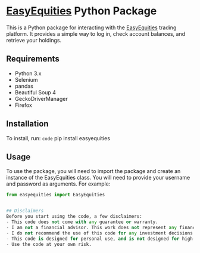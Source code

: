 # [EasyEquities](https://www.easyequities.co.za/) Python Package
This is a Python package for interacting with the [EasyEquities](https://www.easyequities.co.za/) trading platform. It provides a simple way to log in, check account balances, and retrieve your holdings.

## Requirements
- Python 3.x
- Selenium
- pandas
- Beautiful Soup 4
- GeckoDriverManager
- Firefox

## Installation
To install, run:
`code` pip install easyequities

## Usage
To use the package, you will need to import the package and create an instance of the EasyEquities class. You will need to provide your username and password as arguments. For example:
```python
from easyequities import EasyEquities


## Disclaimers
Before you start using the code, a few disclaimers:
- This code does not come with any guarantee or warranty.
- I am not a financial advisor. This work does not represent any financial advice.
- I do not recommend the use of this code for any investment decisions.
- This code is designed for personal use, and is not designed for high-volume extractions.
- Use the code at your own risk.
